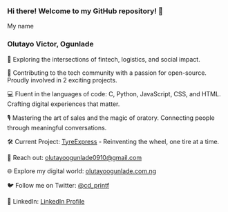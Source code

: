 ### Hi there! Welcome to my GitHub repository! 👋

My name
### Olutayo Victor, Ogunlade
🚀 Exploring the intersections of fintech, logistics, and social impact. 

🌟 Contributing to the tech community with a passion for open-source. Proudly involved in 2 exciting projects.

💻 Fluent in the languages of code: C, Python, JavaScript, CSS, and HTML. Crafting digital experiences that matter.

🎙️ Mastering the art of sales and the magic of oratory. Connecting people through meaningful conversations.

🛠️ Current Project: [TyreExpress](https://github.com/Olutayo0910/TyreExpress) - Reinventing the wheel, one tire at a time.

📧 Reach out: olutayoogunlade0910@gmail.com

🌐 Explore my digital world: [olutayoogunlade.com.ng](https://www.olutayoogunlade.com.ng/)

🐦 Follow me on Twitter: [@cd_printf](https://twitter.com/cd_printf)

💼 LinkedIn: [LinkedIn Profile](https://www.linkedin.com/in/olutayo-victor-ogunlade-cpca-5644261a5)
